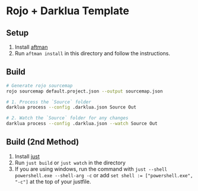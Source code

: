 # Rojo + Darklua Template

## Setup
1. Install [aftman](https://github.com/LPGHatguy/aftman)
2. Run `aftman install` in this directory and follow the instructions.

## Build
```sh
# Generate rojo sourcemap
rojo sourcemap default.project.json --output sourcemap.json

# 1. Process the `Source` folder
darklua process --config .darklua.json Source Out

# 2. Watch the `Source` folder for any changes
darklua process --config .darklua.json --watch Source Out
```

## Build (2nd Method)
1. Install [just](https://github.com/casey/just)
2. Run `just build` or `just watch` in the directory
3. If you are using windows, run the command with `just --shell powershell.exe --shell-arg -c` or add `set shell := ["powershell.exe", "-c"]` at the top of your justfile.